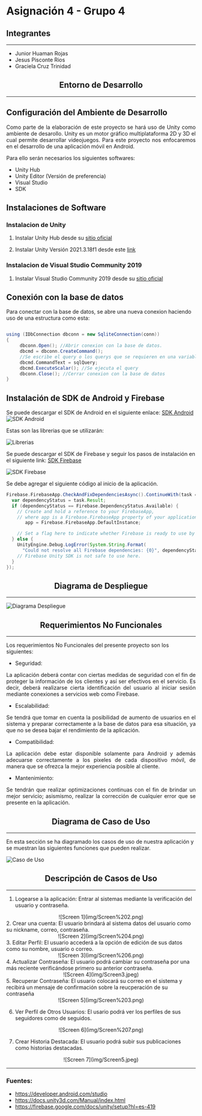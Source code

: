 # Asignación 4 - Grupo 4
## Integrantes
---
+ Junior Huaman Rojas
+ Jesus Pisconte Rios
+ Graciela Cruz Trinidad




## <center>Entorno de Desarrollo
</center>

---

## Configuración del Ambiente de Desarrollo


<div style="text-align: justify">
Como parte de la elaboración de este proyecto se hará uso de Unity como ambiente de desarollo. Unity es un motor gráfico multiplataforma 2D y 3D el cual permite desarrollar videojuegos. Para este proyecto nos enfocaremos en el desarrollo de una aplicación móvil en Android.
</div>

Para ello serán necesarios los siguientes softwares:

+ Unity Hub
+ Unity Editor (Versión de preferencia)
+ Visual Studio
+ SDK 





## Instalaciones de Software

### Instalacion de Unity 
1) Instalar Unity Hub desde su [sitio oficial](https://unity.com/unity-hub) 

2) Instalar Unity Versión 2021.3.18f1 desde este [link](https://unity.com/releases/editor/whats-new/2021.3.18)

### Instalacion de Visual Studio Community 2019
  1) Instalar Visual Studio Community 2019 desde su [sitio oficial](https://visualstudio.microsoft.com/es/free-developer-offers/) 

## Conexión con la base de datos

Para conectar con la base de datos, se abre una nueva conexion haciendo uso de una estructura como esta:
```gradle

using (IDbConnection dbconn = new SqliteConnection(conn))
{
     dbconn.Open(); //Abrir conexion con la base de datos.
     dbcmd = dbconn.CreateCommand();
     //Se escribe el query o los querys que se requieren en una variable de tipo String
     dbcmd.CommandText = sqlQuery;
     dbcmd.ExecuteScalar(); //Se ejecuta el query
     dbconn.Close(); //Cerrar conexion con la base de datos
}


```

## Instalación de SDK de Android y Firebase

Se puede descargar el SDK de Android en el siguiente enlace: [SDK Android](https://developer.android.com/studio) 
![SDK Android](img/AndroidSDK.jpeg)

Estas son las librerias que se utilizarán:

![Librerias](img/Librerias.jpeg)

Se puede descargar el SDK de Firebase y seguir los pasos de instalación en el siguiente link:
 [SDK Firebase](https://firebase.google.com/docs/unity/setup?hl=es-419) 

![SDK Firebase](img/SDK%20Firebase.jpeg)

Se debe agregar el siguiente código al inicio de la aplicación.
```gradle
Firebase.FirebaseApp.CheckAndFixDependenciesAsync().ContinueWith(task => {
  var dependencyStatus = task.Result;
  if (dependencyStatus == Firebase.DependencyStatus.Available) {
    // Create and hold a reference to your FirebaseApp,
    // where app is a Firebase.FirebaseApp property of your application class.
       app = Firebase.FirebaseApp.DefaultInstance;

    // Set a flag here to indicate whether Firebase is ready to use by your app.
  } else {
    UnityEngine.Debug.LogError(System.String.Format(
      "Could not resolve all Firebase dependencies: {0}", dependencyStatus));
    // Firebase Unity SDK is not safe to use here.
  }
});
```
## <center>Diagrama de Despliegue</center>

---
![Diagrama Despliegue](img/DiagramaDespliegue.jpeg)

## <center>Requerimientos No Funcionales
</center>

---
Los requerimientos No Funcionales del presente proyecto son los siguientes: 

+ Seguridad: 
<div style="text-align: justify">
La aplicación deberá contar con ciertas medidas de seguridad con el fin de proteger la información de los clientes y así ser efectivos en el servicio. Es decir, deberá realizarse cierta identificación del usuario al iniciar sesión mediante conexiones a servicios web como Firebase.
</div>

+ Escalabilidad: 
<div style="text-align: justify">
 Se tendrá que tomar en cuenta la posibilidad de aumento de usuarios en el sistema y preparar
correctamente a la base de datos para esa situación, ya que no se desea bajar el rendimiento de la aplicación.
</div>

+ Compatibilidad: 
<div style="text-align: justify">
La aplicación debe estar disponible solamente para Android y además adecuarse correctamente a los pixeles de 
cada dispositivo móvil, de manera que se ofrezca la mejor experiencia posible al cliente.
</div>

+ Mantenimiento: 
<div style="text-align: justify">
 Se tendrán que realizar optimizaciones continuas con el fin de brindar un mejor servicio; asismismo, realizar la corrección de cualquier error
que se presente en la aplicación.
</div>


## <center>Diagrama de Caso de Uso
</center>

---
En esta sección se ha diagramado los casos de uso de nuestra aplicación y se muestran las siguientes funciones que pueden realizar.

![Caso de Uso](img/Caso%20de%20uso.png)

## <center>Descripción de Casos de Uso
</center>

---
1. Logearse a la aplicación:
Entrar al sistemas mediante la verificación del usuario y contraseña.
<center>
![Screen 1](img/Screen%202.png)
</center>
2. Crear una cuenta:
El usuario brindará al sistema datos del usuario como su nickname, correo, contraseña.
<center>
![Screen 2](img/Screen%204.png)
</center>
3. Editar Perfil:
El usuario accederá a la opción de edición de sus datos como su nombre, usuario o correo.
<center>
![Screen 3](img/Screen%206.png)
</center>
4. Actualizar Contraseña:
El usuario podrá cambiar su contraseña por una más reciente verificándose primero su anterior contraseña.
<center>
![Screen 4](img/Screen3.jpeg)
</center>
5. Recuperar Contraseña:
El usuario colocará su correo en el sistema y recibirá un mensaje de confirmación sobre la reucperación de su contraseña
<center>
![Screen 5](img/Screen%203.png)
</center>

6. Ver Perfil de Otros Usuarios:
El usario podrá ver los perfiles de sus seguidores como de seguidos.
<center>
![Screen 6](img/Screen%207.png)
</center>

7. Crear Historia Destacada:
El usuario podrá subir sus publicaciones como historias destacadas.
<center>
![Screen 7](img/Screen5.jpeg)
</center>



---
### Fuentes:
+ https://developer.android.com/studio
+ https://docs.unity3d.com/Manual/index.html
+ https://firebase.google.com/docs/unity/setup?hl=es-419
